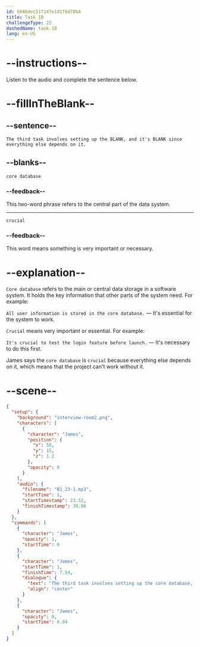 ```yaml
---
id: 6846dec51f147e1d1f6d78b4
title: Task 18
challengeType: 22
dashedName: task-18
lang: en-US
---
```


<!-- (audio) James: The third task involves setting up the core database, and it's crucial since everything else depends on it. -->

# --instructions--

Listen to the audio and complete the sentence below.

# --fillInTheBlank--

## --sentence--

`The third task involves setting up the BLANK, and it's BLANK since everything else depends on it.`

## --blanks--

`core database`

### --feedback--

This two-word phrase refers to the central part of the data system.

---

`crucial`

### --feedback--

This word means something is very important or necessary.

# --explanation--

`Core database` refers to the main or central data storage in a software system. It holds the key information that other parts of the system need. For example:
 
`All user information is stored in the core database.` — It's essential for the system to work.

`Crucial` means very important or essential. For example:

`It's crucial to test the login feature before launch.` — It's necessary to do this first.

James says the `core database` is `crucial` because everything else depends on it, which means that the project can't work without it.

# --scene--

```json
{
  "setup": {
    "background": "interview-room2.png",
    "characters": [
      {
        "character": "James",
        "position": {
          "x": 50,
          "y": 15,
          "z": 1.2
        },
        "opacity": 0
      }
    ],
    "audio": {
      "filename": "B1_23-1.mp3",
      "startTime": 1,
      "startTimestamp": 23.52,
      "finishTimestamp": 30.06
    }
  },
  "commands": [
    {
      "character": "James",
      "opacity": 1,
      "startTime": 0
    },
    {
      "character": "James",
      "startTime": 1,
      "finishTime": 7.54,
      "dialogue": {
        "text": "The third task involves setting up the core database, and it's crucial since everything else depends on it.",
        "align": "center"
      }
    },
    {
      "character": "James",
      "opacity": 0,
      "startTime": 8.04
    }
  ]
}
```
